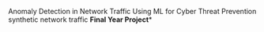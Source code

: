 Anomaly Detection in Network Traffic Using ML for Cyber Threat Prevention synthetic network traffic
  ****Final Year Project*****
